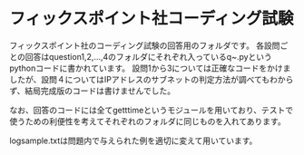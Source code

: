 # フィックスポイント社コーディング試験
フィックスポイント社のコーディング試験の回答用のフォルダです。
各設問ごとの回答はquestion1,2,…,4のフォルダにそれぞれ入っているq~.pyというpythonコードに書かれています。
設問1から3については正確なコードをかけましたが、設問４についてはIPアドレスのサブネットの判定方法が調べてもわからず、結局完成版のコードは書けませんでした。

なお、回答のコードには全てgetttimeというモジュールを用いており、テストで使うための利便性を考えてそれぞれのフォルダに同じものを入れてあります。

logsample.txtは問題内で与えられた例を適切に変えて用いています。
